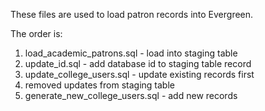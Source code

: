 These files are used to load patron records into Evergreen.

The order is:
1. load_academic_patrons.sql      - load into staging table
2. update_id.sql                  - add database id to staging table record
3. update_college_users.sql       - update existing records first
4. removed updates from staging table
5. generate_new_college_users.sql - add new records
